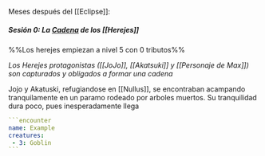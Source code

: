 Meses después del [[Eclipse]]:

##### Sesión 0: La [Cadena](Cadenas) de los [[Herejes]]
%%Los herejes empiezan a nivel 5 con 0 tributos%%

_Los Herejes protagonistas ([[JoJo]], [[Akatsuki]] y [[Personaje de Max]]) son capturados y  obligados a formar una cadena_ 

Jojo y Akatuski, refugiandose en [[Nullus]], se encontraban acampando tranquilamente en un paramo rodeado por arboles muertos. Su tranquilidad dura poco, pues inesperadamente llega

````yaml
```encounter
name: Example
creatures:
 - 3: Goblin
```
````
